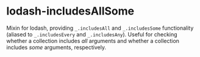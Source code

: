 # lodash-includesAllSome
Mixin for lodash, providing `_.includesAll` and `_.includesSome` functionality
(aliased to `_.includesEvery` and `_.includesAny`). Useful for checking whether
a collection includes *all* arguments and whether a collection includes *some*
arguments, respectively.

